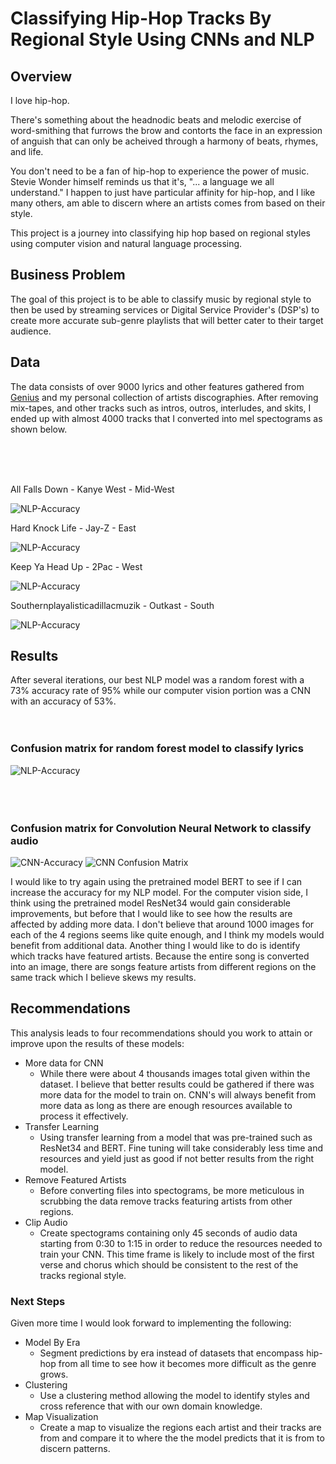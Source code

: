 # Classifying Hip-Hop Tracks By Regional Style Using CNNs and NLP


## Overview

I love hip-hop.

There's something about the headnodic beats and melodic exercise of word-smithing that furrows the brow and contorts the face in an expression of anguish that can only be acheived through a harmony of beats, rhymes, and life.

You don't need to be a fan of hip-hop to experience the power of music. Stevie Wonder himself reminds us that it's, "... a language we all understand." I happen to just have particular affinity for hip-hop, and I like many others, am able to discern where an artists comes from based on their style.

This project is a journey into classifying hip hop based on regional styles using computer vision and natural language processing. 

## Business Problem

The goal of this project is to be able to classify music by regional style to then be used by streaming services or Digital Service Provider's (DSP's) to create more accurate sub-genre playlists that will better cater to their target audience. 

## Data

The data consists of over 9000 lyrics and other features gathered from [Genius](genius.com) and my personal collection of artists discographies. After removing mix-tapes, and other tracks such as intros, outros, interludes, and skits, I ended up with almost 4000 tracks that I converted into mel spectograms as shown below.


<br>
<br>
<br>

All Falls Down - Kanye West - Mid-West

![NLP-Accuracy](./images/allfallsdown-ye.png)

Hard Knock Life - Jay-Z - East

![NLP-Accuracy](./images/hkl-jay.png)

Keep Ya Head Up - 2Pac - West

![NLP-Accuracy](./images/keepyaheadup-2Pac.png)

Southernplayalisticadillacmuzik - Outkast - South

![NLP-Accuracy](./images/southernplayalistic-outkast.png)



## Results

After several iterations, our best NLP model was a random forest with a 73% accuracy rate of 95% while our computer vision portion was a CNN with an accuracy of 53%.
<br>
<br>
<br>
### Confusion matrix for random forest model to classify lyrics

![NLP-Accuracy](./images/nlp-confusion-matrix.png)
<br>
<br>
<br>
<br>
### Confusion matrix for Convolution Neural Network to classify audio


![CNN-Accuracy](./images/cnn-accuracy.png)
![CNN Confusion Matrix](./images/cnn-confusion-matrix.png)



I would like to try again using the pretrained model BERT to see if I can increase the accuracy for my NLP model. For the computer vision side, I think using the pretrained model ResNet34 would gain considerable improvements, but before that I would like to see how the results are affected by adding more data. I don't believe that around 1000 images for each of the 4 regions seems like quite enough, and I think my models would benefit from additional data. Another thing I would like to do is identify which tracks have featured artists. Because the entire song is converted into an image, there are songs feature artists from different regions on the same track which I believe skews my results.

## Recommendations

This analysis leads to four recommendations should you work to attain or improve upon the results of these models:

 * More data for CNN
   * While there were about 4 thousands images total given within the dataset. I believe that better results could be gathered if there was more data for the model to train on. CNN's will always benefit from more data as long as there are enough resources available to process it effectively.
 * Transfer Learning
   * Using transfer learning from a model that was pre-trained such as ResNet34 and BERT. Fine tuning will take considerably less time and resources and yield just as good if not better results from the right model.
 * Remove Featured Artists
   * Before converting files into spectograms, be more meticulous in scrubbing the data remove tracks featuring artists from other regions.
 * Clip Audio
   * Create spectograms containing only 45 seconds of audio data starting from 0:30 to 1:15 in order to reduce the resources needed to train your CNN. This time frame is likely to include most of the first verse and chorus which should be consistent to the rest of the tracks regional style.


### Next Steps

Given more time I would look forward to implementing the following:

* Model By Era
    * Segment predictions by era instead of datasets that encompass hip-hop from all time to see how it becomes more difficult as the genre grows.
* Clustering
    * Use a clustering method allowing the model to identify styles and cross reference that with our own domain knowledge.
* Map Visualization
    * Create a map to visualize the regions each artist and their tracks are from and compare it to where the the model predicts that it is from to discern patterns.

